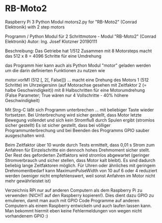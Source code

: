 # RB-Moto2
Raspberry Pi 3 Python Modul motors2.py for "RB-Moto2" (Conrad Elektronik) with 2 step motors

Programm / Python Modul für 2 Schrittmotore - Modul "RB-Moto2" (Conrad Elektronik)
Autor: Ing. Josef Klotzner
20190111

Beschreibung:
Das Getriebe hat 1/512
Zusammen mit 8 Motorsteps macht das 512 x 8 = 4096 Schritte für eine Umdrehung

das Programm hier kann auch als Python Modul "motor" geladen werden um die darin definierten Funktionen zu nutzen wie

motor.vorM1 (512 [, 2[, False]])
... macht eine Drehung des Motors 1 (512 Schritte) im Uhrzeigersinn (auf Motorachse gesehen mit Zeitfaktor 2 (= halbe Geschwindigkeit)) mit 8 Halbschritten für eine Motorumdrehung (False Parameter; True wären nur 4 Vollschritte - 40% höhere  Geschwindigkeit)

Mit Strg-C läßt sich Programm unterbrechen ... mit beliebiger Taste wieder fortsetzen.
Bei Unterbrechung wird sicher gestellt, dass Motor letzte Bewegung vollendet und sich kein Stromfluß durch Spulen ergibt (stromlos sicher gestellt)
Es ist sicher gestellt, dass bei völliger Programmunterbrechung und bei Beenden des Programms GPIO sauber ausgeschalten wird.

Beim Zeitfaktor über 10 wurde durch Tests ermittelt, dass 0,01 s Strom zum Anfahren für Einzelschritte ein dennoch hohes Drehmoment sicher stellt. Der Rest des geforderten Zeitfaktors wird stromlos abgewartet (geringer Stromverbrauch und sicher stellen, dass Motor kalt bleibt). Es sind dadurch beliebig lange Zeitfaktoren möglich. Für Uhren oder ähnliches mit geringem Drehmomentbedarf kann MaximumPulseWidth von 10 auf 6 oder 4 reduziert werden (weniger nicht empfehlenswert, weil sonst Anfahren im Motor nicht mehr gewährleistet ist)

Verzeichnis RPi nur auf anderen Computern als dem Raspberry Pi zu verwenden (NICHT auf den Raspberry kopieren!).
Dies dient dazu GPIO zu emulieren, damit man auch mit GPIO Code Programme auf anderen Computern als einem Raspberry entwickeln und auch laufen lassen kann. Man bekommt hiermit eben keine Fehlermeldungen von wegen nicht vorhandenem GPIO   :)
